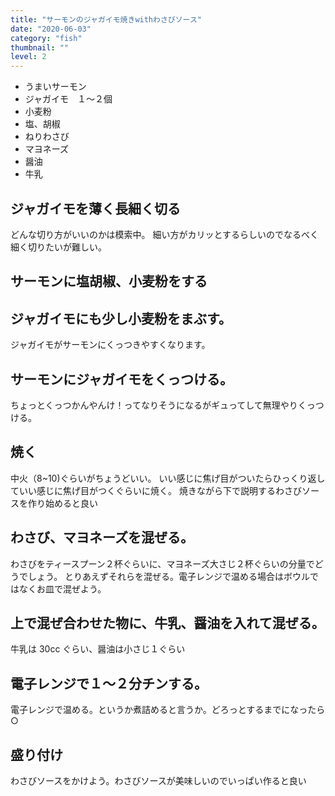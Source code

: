 ```yaml
---
title: "サーモンのジャガイモ焼きwithわさびソース"
date: "2020-06-03"
category: "fish"
thumbnail: ""
level: 2
---
```


- うまいサーモン
- ジャガイモ　１〜２個
- 小麦粉
- 塩、胡椒
- ねりわさび
- マヨネーズ
- 醤油
- 牛乳

## ジャガイモを薄く長細く切る

どんな切り方がいいのかは模索中。
細い方がカリッとするらしいのでなるべく細く切りたいが難しい。

## サーモンに塩胡椒、小麦粉をする

## ジャガイモにも少し小麦粉をまぶす。

ジャガイモがサーモンにくっつきやすくなります。

## サーモンにジャガイモをくっつける。

ちょっとくっつかんやんけ！ってなりそうになるがギュってして無理やりくっつける。

## 焼く

中火（8~10)ぐらいがちょうどいい。
いい感じに焦げ目がついたらひっくり返していい感じに焦げ目がつくぐらいに焼く。
焼きながら下で説明するわさびソースを作り始めると良い

## わさび、マヨネーズを混ぜる。

わさびをティースプーン２杯ぐらいに、マヨネーズ大さじ２杯ぐらいの分量でどうでしょう。
とりあえずそれらを混ぜる。電子レンジで温める場合はボウルではなくお皿で混ぜよう。

## 上で混ぜ合わせた物に、牛乳、醤油を入れて混ぜる。

牛乳は 30cc ぐらい、醤油は小さじ１ぐらい

## 電子レンジで１〜２分チンする。

電子レンジで温める。というか煮詰めると言うか。どろっとするまでになったら ○

## 盛り付け

わさびソースをかけよう。わさびソースが美味しいのでいっぱい作ると良い
